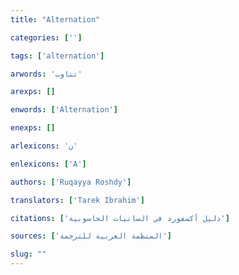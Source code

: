 ```yaml
---
title: "Alternation"

categories: ['']

tags: ['alternation']

arwords: 'تناوب'

arexps: []

enwords: ['Alternation']

enexps: []

arlexicons: 'ن'

enlexicons: ['A']

authors: ['Ruqayya Roshdy']

translators: ['Tarek Ibrahim']

citations: ['دليل أكسفورد في السانيات الحاسوبية']

sources: ['المنظمة العربية للترجمة']

slug: ""
---
```

